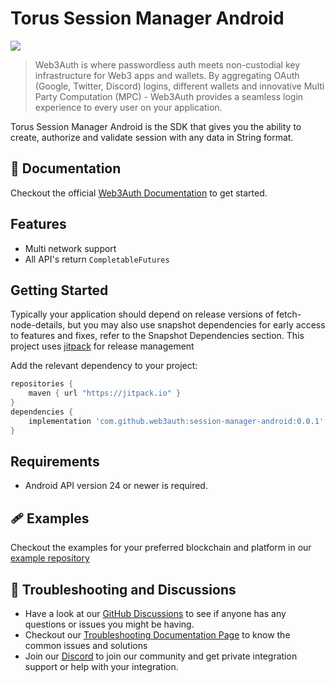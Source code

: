 # Torus Session Manager Android

[![](https://jitpack.io/v/com.github.web3auth/session-manager-android.svg)](https://jitpack.io/#com.github.web3auth/session-manager-android)

> Web3Auth is where passwordless auth meets non-custodial key infrastructure for Web3 apps and wallets. By aggregating OAuth (Google, Twitter, Discord) logins, different wallets and innovative Multi Party Computation (MPC) - Web3Auth provides a seamless login experience to every user on your application.

Torus Session Manager Android is the SDK that gives you the ability to create, authorize and
validate session with any data in String format.

## 📖 Documentation

Checkout the official [Web3Auth Documentation](https://web3auth.io/docs/sdk/web/core/) to get
started.

## Features

- Multi network support
- All API's return `CompletableFutures`

## Getting Started

Typically your application should depend on release versions of fetch-node-details, but you may also
use snapshot dependencies for early access to features and fixes, refer to the Snapshot Dependencies
section. This project uses [jitpack](https://jitpack.io/docs/) for release management

Add the relevant dependency to your project:

```groovy
repositories {
    maven { url "https://jitpack.io" }
}
dependencies {
    implementation 'com.github.web3auth:session-manager-android:0.0.1'
}
```

## Requirements

- Android API version 24 or newer is required.

## 🩹 Examples

Checkout the examples for your preferred blockchain and platform in
our [example repository](https://github.com/Web3Auth/session-manager-android/tree/master/app)

## 💬 Troubleshooting and Discussions

- Have a look at
  our [GitHub Discussions](https://github.com/Web3Auth/Web3Auth/discussions?discussions_q=sort%3Atop)
  to see if anyone has any questions or issues you might be having.
- Checkout our [Troubleshooting Documentation Page](https://web3auth.io/docs/troubleshooting) to
  know the common issues and solutions
- Join our [Discord](https://discord.gg/web3auth) to join our community and get private integration
  support or help with your integration.
